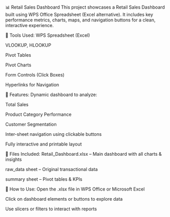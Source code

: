 📊 Retail Sales Dashboard
This project showcases a Retail Sales Dashboard built using WPS Office Spreadsheet (Excel alternative). It includes key performance metrics, charts, maps, and navigation buttons for a clean, interactive experience.

🔧 Tools Used:
WPS Spreadsheet (Excel)

VLOOKUP, HLOOKUP

Pivot Tables

Pivot Charts

Form Controls (Click Boxes)

Hyperlinks for Navigation

📁 Features:
Dynamic dashboard to analyze:

Total Sales

Product Category Performance

Customer Segmentation

Inter-sheet navigation using clickable buttons

Fully interactive and printable layout

📂 Files Included:
Retail_Dashboard.xlsx – Main dashboard with all charts & insights

raw_data sheet – Original transactional data

summary sheet – Pivot tables & KPIs

🚀 How to Use:
Open the .xlsx file in WPS Office or Microsoft Excel

Click on dashboard elements or buttons to explore data

Use slicers or filters to interact with reports

